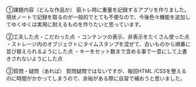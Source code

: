 ①課題内容（どんな作品か）
筋トレ時に重量を記録するアプリを作りました。
現状ノートで記録を取るのが一般的でとても不便なので、今後色々機能を追加してゆくゆくは実用に耐えるものを作りたいと思っています。

②工夫した点・こだわった点
・コンテンツの表示、非表示をたくさん使った点
・ストレージ内のオブジェクトにタイムスタンプを混ぜて、古いものから順番に並び替えられるようにした点
・キーをセット数まで含める事で一意にして上書きされないようにした点

③質問・疑問（あれば）
質問疑問ではないですが、毎回HTML /CSSを整えるのに時間がかかってしまうので、余裕がある際に自習で補おうと思いました。